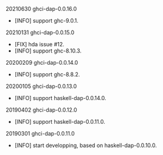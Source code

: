20210630 ghci-dap-0.0.16.0
  * [INFO] support ghc-9.0.1.


20210131 ghci-dap-0.0.15.0
  * [FIX] hda issue #12.
  * [INFO] support ghc-8.10.3.


20200209 ghci-dap-0.0.14.0
  * [INFO] support ghc-8.8.2.


20200105 ghci-dap-0.0.13.0
  * [INFO] support haskell-dap-0.0.14.0.


20190402 ghci-dap-0.0.12.0
  * [INFO] support haskell-dap-0.0.11.0.


20190301 ghci-dap-0.0.11.0
  * [INFO] start developping, based on haskell-dap-0.0.10.0.


